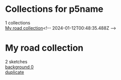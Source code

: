 # Collections for p5name
1 collections  
[My road collection](https://editor.p5js.org/p5name/collections/BbYgr9US_)<!-- 2024-01-12T00:48:35.488Z -->  

# My road collection
2 sketches  
[background     0](https://editor.p5js.org/p5name/sketches/NAReIkM1c)  
[duplicate](https://editor.p5js.org/p5name/sketches/TdzEIUUD5)  